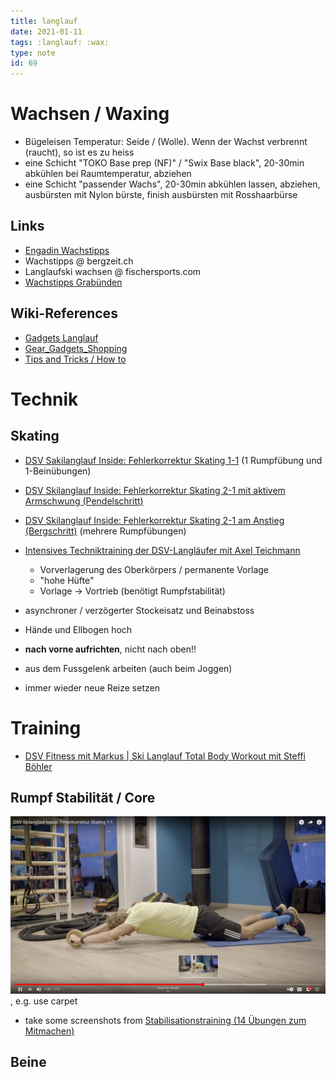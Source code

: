 ```yaml
---
title: langlauf
date: 2021-01-11
tags: :langlauf: :wax:
type: note
id: 69
---
```


# Wachsen / Waxing
- Bügeleisen Temperatur: Seide / (Wolle). Wenn der Wachst verbrennt (raucht), so ist es zu heiss
- eine Schicht "TOKO Base prep (NF)" / "Swix Base black", 20-30min abkühlen bei Raumtemperatur, abziehen
- eine Schicht "passender Wachs", 20-30min abkühlen lassen, abziehen, ausbürsten mit Nylon bürste, finish ausbürsten mit Rosshaarbürse

## Links
- [Engadin Wachstipps](http://www.engadin.ch/de/services/wachstipps)
- Wachstipps @ bergzeit.ch
- Langlaufski wachsen @ fischersports.com
- [Wachstipps Grabünden](https://www.graubuenden.ch/de/news-tipps/2020/11/expertentipps-wachsen-und-tuning-langlaufski)

## Wiki-References
- [Gadgets Langlauf](wiki/Gadgets.md#Langlauf)
- [Gear_Gadgets_Shopping](Gear_Gadgets_Shopping.md#Langlauf)
- [Tips and Tricks / How to](aol_tips_n_tricks.md#Langlaufen)


# Technik

## Skating
- [DSV Sakilanglauf Inside: Fehlerkorrektur Skating 1-1](https://www.youtube.com/watch?app=desktop&v=Hu9angAeFcs) (1 Rumpfübung und 1-Beinübungen)
- [DSV Skilanglauf Inside: Fehlerkorrektur Skating 2-1 mit aktivem Armschwung (Pendelschritt)](https://www.youtube.com/watch?v=3LhFXy73PeY)
- [DSV Skilanglauf Inside: Fehlerkorrektur Skating 2-1 am Anstieg (Bergschritt)](https://www.youtube.com/watch?v=fVDO79hFxAc) (mehrere Rumpfübungen)
- [Intensives Techniktraining der DSV-Langläufer mit Axel Teichmann](https://www.youtube.com/watch?app=desktop&v=jQRIfJzw478)
  - Vorverlagerung des Oberkörpers / permanente Vorlage
  - "hohe Hüfte"
  - Vorlage -> Vortrieb (benötigt Rumpfstabilität)

- asynchroner / verzögerter Stockeisatz und Beinabstoss
- Hände und Ellbogen hoch
- **nach vorne aufrichten**, nicht nach oben!!
- aus dem Fussgelenk arbeiten (auch beim Joggen)
- immer wieder neue Reize setzen


# Training
- [DSV Fitness mit Markus | Ski Langlauf Total Body Workout mit Steffi Böhler](https://www.youtube.com/watch?v=SWrZW-d5DuE)

## Rumpf Stabilität / Core

![Rumpfübung 1](./embed/langlauf_rumpf_01.png), e.g. use carpet

- take some screenshots from [Stabilisationstraining (14 Übungen zum Mitmachen)](https://www.youtube.com/watch?v=Dd4nivJ3uWE)

## Beine




